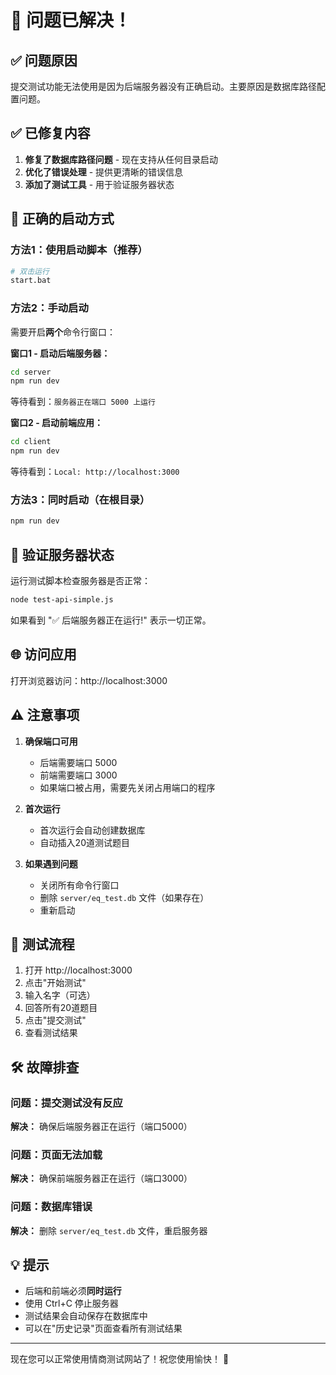 # 🔧 问题已解决！

## ✅ 问题原因
提交测试功能无法使用是因为后端服务器没有正确启动。主要原因是数据库路径配置问题。

## ✅ 已修复内容
1. **修复了数据库路径问题** - 现在支持从任何目录启动
2. **优化了错误处理** - 提供更清晰的错误信息
3. **添加了测试工具** - 用于验证服务器状态

## 🚀 正确的启动方式

### 方法1：使用启动脚本（推荐）
```bash
# 双击运行
start.bat
```

### 方法2：手动启动

需要开启**两个**命令行窗口：

**窗口1 - 启动后端服务器：**
```bash
cd server
npm run dev
```
等待看到：`服务器正在端口 5000 上运行`

**窗口2 - 启动前端应用：**
```bash
cd client  
npm run dev
```
等待看到：`Local: http://localhost:3000`

### 方法3：同时启动（在根目录）
```bash
npm run dev
```

## 📝 验证服务器状态

运行测试脚本检查服务器是否正常：
```bash
node test-api-simple.js
```

如果看到 "✅ 后端服务器正在运行!" 表示一切正常。

## 🌐 访问应用
打开浏览器访问：http://localhost:3000

## ⚠️ 注意事项

1. **确保端口可用**
   - 后端需要端口 5000
   - 前端需要端口 3000
   - 如果端口被占用，需要先关闭占用端口的程序

2. **首次运行**
   - 首次运行会自动创建数据库
   - 自动插入20道测试题目

3. **如果遇到问题**
   - 关闭所有命令行窗口
   - 删除 `server/eq_test.db` 文件（如果存在）
   - 重新启动

## 🎯 测试流程

1. 打开 http://localhost:3000
2. 点击"开始测试"
3. 输入名字（可选）
4. 回答所有20道题目
5. 点击"提交测试"
6. 查看测试结果

## 🛠️ 故障排查

### 问题：提交测试没有反应
**解决：** 确保后端服务器正在运行（端口5000）

### 问题：页面无法加载
**解决：** 确保前端服务器正在运行（端口3000）

### 问题：数据库错误
**解决：** 删除 `server/eq_test.db` 文件，重启服务器

## 💡 提示

- 后端和前端必须**同时运行**
- 使用 Ctrl+C 停止服务器
- 测试结果会自动保存在数据库中
- 可以在"历史记录"页面查看所有测试结果

---

现在您可以正常使用情商测试网站了！祝您使用愉快！ 🎉

